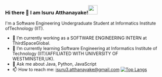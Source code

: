 ### Hi there 👋 I am Isuru Atthanayake!<img src="https://raw.githubusercontent.com/MartinHeinz/MartinHeinz/master/wave.gif" width="30px">
I'm a Software Engineering Undergraduate Student at Informatics Institute ofTechnology (IIT).
<!--
**Isuru2Atthanayake/Isuru2Atthanayake** is a ✨ _special_ ✨ repository because its `README.md` (this file) appears on your GitHub profile.
-->
<!--Here are some ideas to get you started:

- 🔭 I’m currently working on ...
- 🌱 I’m currently learning ...
- 👯 I’m looking to collaborate on ...
- 🤔 I’m looking for help with ...
- 💬 Ask me about ...
- 📫 How to reach me: ...
- 😄 Pronouns: ...
- ⚡ Fun fact: ...
-->
<!--![Anurag's GitHub stats](https://github-readme-stats.vercel.app/api?username=Isuru2Atthanayake&show_icons=true)-->
- 🔭 I’m currently working as a SOFTWARE ENGINEERING INTERN at ThirdSpaceGlobal. 
- 🌱 I’m currently learning Software Engineering at Informatics Institute of Technology (IIT)(AFFILIATED WITH UNIVERSITY OF WESTMINSTER,UK).
- 💬 Ask me about Java, Python, JavaScript
- 📫 How to reach me: isuru3.atthanayake@gmail.com
[![Top Langs](https://github-readme-stats.vercel.app/api/top-langs/?username=Isuru2Atthanayake&layout=compact)](https://github.com/Isuru2Atthanayake/github-readme-stats)

